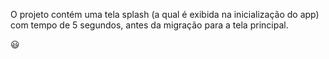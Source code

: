 O projeto contém uma tela splash (a qual é exibida na inicialização do app) com tempo de 5 segundos, antes da migração para a tela principal.

:smiley:
